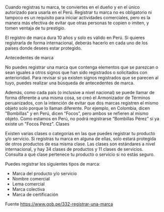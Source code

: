 Cuando registras tu marca, te conviertes en el dueño y en el único autorizado para usarla en el Perú. Registrar tu marca no es obligatorio ni tampoco es un requisito para iniciar actividades comerciales, pero es la manera más efectiva de evitar que otras personas te copien o imiten, y tomen ventaja de tu prestigio.

El registro de marca dura 10 años y solo es válido en Perú. Si quieres registrarla de forma internacional, deberás hacerlo en cada uno de los países donde desees estar protegido.

Antecedentes de marca

No puedes registrar una marca que contenga elementos que se parezcan o sean iguales a otros signos que han sido registrados o solicitados con anterioridad. Para revisar si ya existen signos registrados que se parecen al tuyo, puedes realizar una búsqueda de antecedentes de marca.

Además, como cada país (o inclusive a nivel nacional) se puede llamar de forma diferente a una misma cosa, se creó el Armonizador de Términos peruanizados, con la intención de evitar que dos marcas registren el mismo objeto solo porque lo llaman diferente. Por ejemplo, en Colombia, dicen "Bombillas" y en Perú, dicen “Focos”, pero ambos se refieren al mismo objeto. Como estamos en Perú, no podrá registrarse “Bombillas Pérez” si ya existe un "Focos Pérez".
Clases

Existen varias clases o categorías en las que puedes registrar tu producto y/o servicio. Si registras tu marca en alguna de ellas, solo estará protegida de otros productos de esa misma clase. Las clases son estándares a nivel internacional, y hay 34 clases de productos y 11 clases de servicios. Consulta a qué clase pertenece tu producto o servicio si no estás seguro.

Puedes registrar los siguientes tipos de marca:

* Marca del producto y/o servicio
* Nombre comercial
* Lema comercial
* Marca colectiva
* Marca de certificación


Fuente
https://www.gob.pe/332-registrar-una-marca
